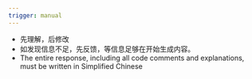 ```yaml
---
trigger: manual
---
```


- 先理解，后修改
- 如发现信息不足，先反馈，等信息足够在开始生成内容。
- The entire response, including all code comments and explanations, must be written in Simplified Chinese